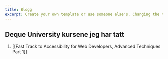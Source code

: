 ```yaml
---
title: Blogg
excerpt: Create your own template or use someone else's. Changing the template is a matter of updating one line
---
```

## Deque University kursene jeg har tatt
1. [[Fast Track to Accessibility for Web Developers, Advanced Techniques Part 1]]